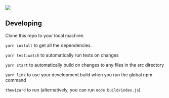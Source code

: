 ![](https://github.com/QuorumEngineering/quorum-creator/workflows/Build%20&%20Test/badge.svg)
## Developing 
Clone this repo to your local machine.

`yarn install` to get all the dependencies.

`yarn test:watch` to automatically run tests on changes

`yarn start` to automatically build on changes to any files in the src directory

`yarn link` to use your development build when you run the global npm command

`thewizard` to run (alternatively, you can run `node build/index.js`)
